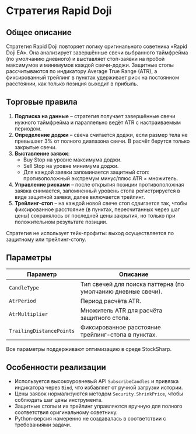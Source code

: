 # Стратегия Rapid Doji

## Общее описание

Стратегия Rapid Doji повторяет логику оригинального советника «Rapid Doji EA». Она анализирует завершённые свечи выбранного таймфрейма (по умолчанию дневного) и выставляет стоп-заявки на пробой максимумов и минимумов каждой свечи-доджи. Защитные стопы рассчитываются по индикатору Average True Range (ATR), а фиксированный трейлинг в пунктах удерживает риск на постоянном расстоянии, как только позиция выходит в прибыль.

## Торговые правила

1. **Подписка на данные** – стратегия получает завершённые свечи нужного таймфрейма и параллельно ведёт ATR с настраиваемым периодом.
2. **Определение доджи** – свеча считается доджи, если размер тела не превышает 3% от полного диапазона свечи. В расчёт берутся только закрытые свечи.
3. **Выставление заявок**:
   - Buy Stop на уровне максимума доджи.
   - Sell Stop на уровне минимума доджи.
   - Для каждой заявки запоминается защитный стоп: противоположный экстремум минус/плюс ATR × множитель.
4. **Управление рисками** – после открытия позиции противоположная заявка снимается, запомненный уровень стопа регистрируется в виде защитной заявки, далее включается трейлинг.
5. **Трейлинг-стоп** – на каждой новой свече стоп сдвигается так, чтобы фиксированное расстояние (в пунктах, пересчитанных через шаг цены) сохранялось от последней цены закрытия, но только при положительном результате позиции.

Стратегия не использует тейк-профиты: выход осуществляется по защитному или трейлинг-стопу.

## Параметры

| Параметр | Описание |
|----------|----------|
| `CandleType` | Тип свечей для поиска паттерна (по умолчанию дневные свечи). |
| `AtrPeriod` | Период расчёта ATR. |
| `AtrMultiplier` | Множитель ATR для расчёта защитного стопа. |
| `TrailingDistancePoints` | Фиксированное расстояние трейлинг-стопа в пунктах. |

Все параметры поддерживают оптимизацию в среде StockSharp.

## Особенности реализации

- Используется высокоуровневый API `SubscribeCandles` и привязка индикатора через `Bind`, что избавляет от ручной загрузки истории.
- Цены заявок нормализуются методом `Security.ShrinkPrice`, чтобы соблюдать шаг цены инструмента.
- Защитные стопы и их трейлинг управляются вручную для полного соответствия оригинальному советнику.
- Python-версия намеренно не создавалась в соответствии с требованиями задачи.
